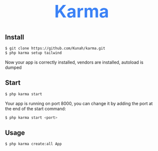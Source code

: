 <h1 style="color: #3b82f6; font-size: 400%" align="center">Karma</h1>

## Install
```bash
$ git clone https://github.com/Kunah/karma.git
$ php karma setup tailwind
```
Now your app is correctly installed, vendors are installed, autoload is dumped

## Start
```bash
$ php karma start
```
Your app is running on port 8000, you can change it by adding the port at the end of the start command: 
```bash
$ php karma start <port>
```

## Usage
```bash
$ php karma create:all App
```
